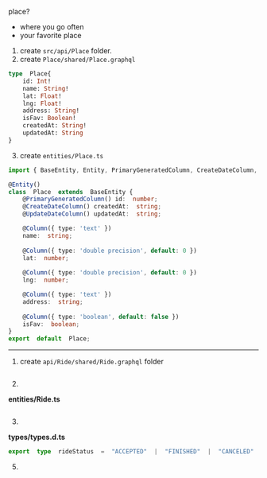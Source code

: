 place?
- where you go often
- your favorite place

1.  create `src/api/Place` folder.
2. create `Place/shared/Place.graphql`

```graphql
type  Place{
	id: Int!
	name: String!
	lat: Float!
	lng: Float!
	address: String!
	isFav: Boolean!
	createdAt: String!
	updatedAt: String
}
```
3. create `entities/Place.ts`

```typescript
import { BaseEntity, Entity, PrimaryGeneratedColumn, CreateDateColumn, UpdateDateColumn, Column } from  'typeorm';

@Entity()
class  Place  extends  BaseEntity {
	@PrimaryGeneratedColumn() id:  number;
	@CreateDateColumn() createdAt:  string;
	@UpdateDateColumn() updatedAt:  string;

	@Column({ type: 'text' })
	name:  string;
  
	@Column({ type: 'double precision', default: 0 })
	lat:  number;
	
	@Column({ type: 'double precision', default: 0 })
	lng:  number;

	@Column({ type: 'text' })
	address:  string;
	
	@Column({ type: 'boolean', default: false })
	isFav:  boolean;
}
export  default  Place;
```

----------
1. create `api/Ride/shared/Ride.graphql` folder
```typescript

```
2. 
**entities/Ride.ts**
```typescript

```
3. 
**types/types.d.ts**
```typescript
export  type  rideStatus  =  "ACCEPTED"  |  "FINISHED"  |  "CANCELED"  |  "REQUESTING"  |  "ONROUTE";
```
5. 
<!--stackedit_data:
eyJoaXN0b3J5IjpbLTc4ODY4ODQyMiwxMDk5MTU1ODM1LDQ4MD
I1NDIyMSwtNzkwNjAwODQ3XX0=
-->